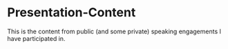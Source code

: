 # Presentation-Content
This is the content from public (and some private) speaking engagements I have participated in.
